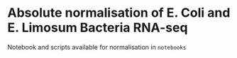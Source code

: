 # Absolute normalisation of E. Coli and E. Limosum Bacteria RNA-seq

Notebook and scripts available for normalisation in `notebooks`
